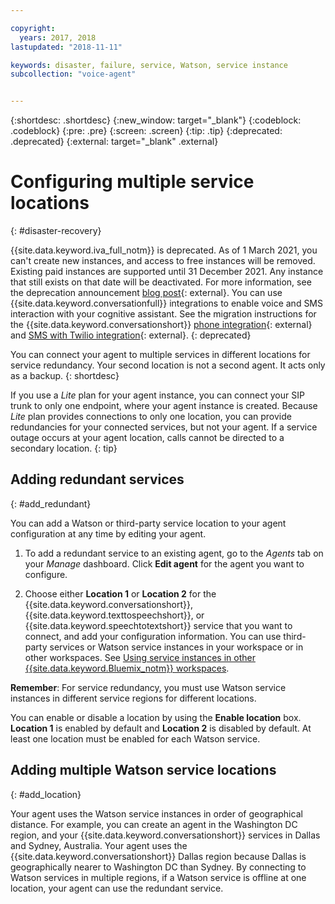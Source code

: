 ```yaml
---

copyright:
  years: 2017, 2018
lastupdated: "2018-11-11"

keywords: disaster, failure, service, Watson, service instance
subcollection: "voice-agent"


---
```


{:shortdesc: .shortdesc}
{:new_window: target="_blank"}
{:codeblock: .codeblock}
{:pre: .pre}
{:screen: .screen}
{:tip: .tip}
{:deprecated: .deprecated}
{:external: target="_blank" .external}


# Configuring multiple service locations
{: #disaster-recovery}

{{site.data.keyword.iva_full_notm}} is deprecated. As of 1 March 2021, you can't create new instances, and access to free instances will be removed. Existing paid instances are supported until 31 December 2021. Any instance that still exists on that date will be deactivated. For more information, see the deprecation announcement [blog post](https://community.ibm.com/community/user/watsonapps/blogs/mitch-mason1/2021/02/08/announcing-voice-agent-with-watson-deprecation){: external}. You can use {{site.data.keyword.conversationfull}} integrations to enable voice and SMS interaction with your cognitive assistant. See the migration instructions for the {{site.data.keyword.conversationshort}} [phone integration](/docs/assistant?topic=assistant-deploy-phone#deploy-phone-migrate-from-va){: external} and [SMS with Twilio integration](/docs/assistant?topic=assistant-deploy-sms#deploy-sms-migrate-from-va){: external}.
{: deprecated}

You can connect your agent to multiple services in different locations for service redundancy. Your second location is not a second agent. It acts only as a backup.
{: shortdesc}

If you use a _Lite_ plan for your agent instance, you can connect your SIP trunk to only one endpoint, where your agent instance is created. Because _Lite_ plan provides connections to only one location, you can provide redundancies for your connected services, but not your agent. If a service outage occurs at your agent location, calls cannot be directed to a secondary location.
{: tip}

## Adding redundant services
{: #add_redundant}

You can add a Watson or third-party service location to your agent configuration at any time by editing your agent.

1. To add a redundant service to an existing agent, go to the _Agents_ tab on your _Manage_ dashboard. Click **Edit agent** for the agent you want to configure.

1. Choose either **Location 1** or **Location 2** for the {{site.data.keyword.conversationshort}}, {{site.data.keyword.texttospeechshort}}, or {{site.data.keyword.speechtotextshort}} service that you want to connect, and add your configuration information. You can use third-party services or Watson service instances in your workspace or in other workspaces. See [Using service instances in other {{site.data.keyword.Bluemix_notm}} workspaces](/docs/voice-agent?topic=voice-agent-other_service).

**Remember**: For service redundancy, you must use Watson service instances in different service regions for different locations.

You can enable or disable a location by using the **Enable location** box. **Location 1** is enabled by default and **Location 2** is disabled by default. At least one location must be enabled for each Watson service.

## Adding multiple Watson service locations
{: #add_location}

Your agent uses the Watson service instances in order of geographical distance. For example, you can create an agent in the Washington DC region, and your {{site.data.keyword.conversationshort}} services in Dallas and Sydney, Australia. Your agent uses the {{site.data.keyword.conversationshort}} Dallas region because Dallas is geographically nearer to Washington DC than Sydney. By connecting to Watson services in multiple regions, if a Watson service is offline at one location, your agent can use the redundant service.
